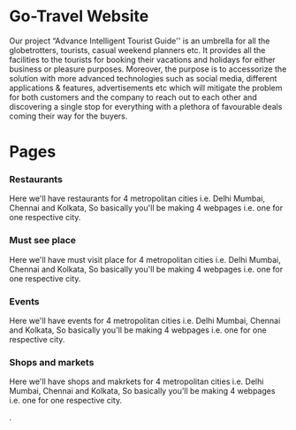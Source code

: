# Go-Travel Website
Our project “Advance Intelligent Tourist Guide'' is an umbrella for all the globetrotters, tourists, casual weekend planners etc. It provides all the facilities to the tourists for booking their vacations and holidays for either business or pleasure purposes. Moreover, the purpose is to accessorize the solution with more advanced technologies such as social media, different applications & features, advertisements etc which will mitigate the problem for both customers and the company to reach out to each other and discovering a single stop for everything with a plethora of favourable deals coming their way for the buyers.

# Pages 
### Restaurants
Here we'll have restaurants for 4 metropolitan cities i.e. Delhi Mumbai, Chennai and Kolkata, So basically you'll be making 4 webpages i.e. one for one respective city.
### Must see place
Here we'll have must visit place for 4 metropolitan cities i.e. Delhi Mumbai, Chennai and Kolkata, So basically you'll be making 4 webpages i.e. one for one respective city.
### Events
Here we'll have events for 4 metropolitan cities i.e. Delhi Mumbai, Chennai and Kolkata, So basically you'll be making 4 webpages i.e. one for one respective city.
### Shops and markets
Here we'll have shops and makrkets for 4 metropolitan cities i.e. Delhi Mumbai, Chennai and Kolkata, So basically you'll be making 4 webpages i.e. one for one respective city.

.
